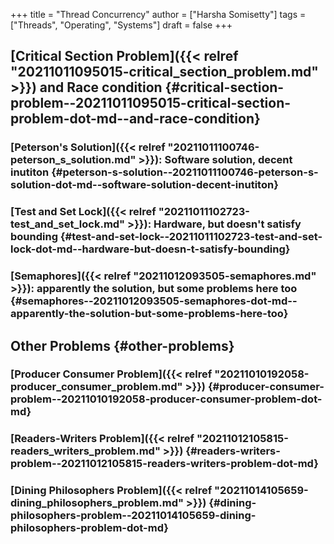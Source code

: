 +++
title = "Thread Concurrency"
author = ["Harsha Somisetty"]
tags = ["Threads", "Operating", "Systems"]
draft = false
+++

## [Critical Section Problem]({{< relref "20211011095015-critical_section_problem.md" >}}) and Race condition {#critical-section-problem--20211011095015-critical-section-problem-dot-md--and-race-condition}


### [Peterson's Solution]({{< relref "20211011100746-peterson_s_solution.md" >}}): Software solution, decent inutiton {#peterson-s-solution--20211011100746-peterson-s-solution-dot-md--software-solution-decent-inutiton}


### [Test and Set Lock]({{< relref "20211011102723-test_and_set_lock.md" >}}): Hardware, but doesn't satisfy bounding {#test-and-set-lock--20211011102723-test-and-set-lock-dot-md--hardware-but-doesn-t-satisfy-bounding}


### [Semaphores]({{< relref "20211012093505-semaphores.md" >}}): apparently the solution, but some problems here too {#semaphores--20211012093505-semaphores-dot-md--apparently-the-solution-but-some-problems-here-too}


## Other Problems {#other-problems}


### [Producer Consumer Problem]({{< relref "20211010192058-producer_consumer_problem.md" >}}) {#producer-consumer-problem--20211010192058-producer-consumer-problem-dot-md}


### [Readers-Writers Problem]({{< relref "20211012105815-readers_writers_problem.md" >}}) {#readers-writers-problem--20211012105815-readers-writers-problem-dot-md}


### [Dining Philosophers Problem]({{< relref "20211014105659-dining_philosophers_problem.md" >}}) {#dining-philosophers-problem--20211014105659-dining-philosophers-problem-dot-md}
